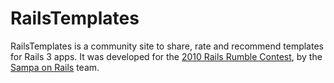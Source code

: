 # RailsTemplates

RailsTemplates is a community site to share, rate and recommend templates for Rails 3 apps. It was developed for the [2010 Rails Rumble Contest](railsrumble.com), by the [Sampa on Rails](http://railsrumble.com/teams/sampa-on-rails) team.
